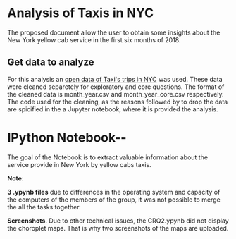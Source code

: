 
# Analysis of Taxis in NYC

The proposed document allow the user to obtain some insights about the New York yellow cab service in the first six months of 2018.
## Get data to analyze

For this analysis an [open data of Taxi's trips in NYC](http://www.nyc.gov/html/tlc/html/about/trip_record_data.shtml) was used. These data were cleaned separetely for exploratory and core questions. The format of the cleaned data is month_year.csv and month_year_core.csv respectively.  The code used for the cleaning, as the reasons followed by to drop the data are spicified in the a Jupyter notebook, where it is provided the analysis.

# IPython Notebook--

The goal of the Notebook is to extract valuable information about the service provide in New York by yellow cabs taxis.

**Note:**

**3 .ypynb files** due to differences in the operating system and capacity of the computers of the members of the group, it was not possible to merge the all the tasks together. 

**Screenshots**. Due to other technical issues, the CRQ2.ypynb did not display the choroplet maps. That is why two screenshots of the maps are uploaded.

